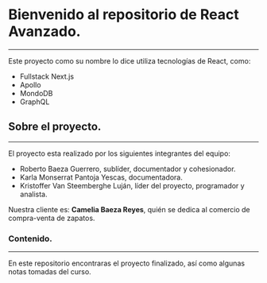 # Bienvenido al repositorio de React Avanzado.
---
Este proyecto como su nombre lo dice utiliza tecnologías de React, como:
- Fullstack Next.js
- Apollo
- MondoDB
- GraphQL


## Sobre el proyecto.
--- 
El proyecto esta realizado por los siguientes integrantes del equipo:
- Roberto Baeza Guerrero, sublíder, documentador y cohesionador.
- Karla Monserrat Pantoja Yescas, documentadora. 
- Kristoffer Van Steemberghe Luján, líder del proyecto, programador y analista.

Nuestra cliente es:
**Camelia Baeza Reyes**, quién se dedica al comercio de compra-venta de zapatos.


### Contenido.
---
En este repositorio encontraras el proyecto finalizado, así como algunas notas tomadas del curso.
